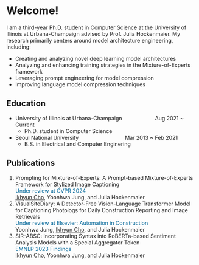 <style>
r { color: Red }
o { color: Orange }
g { color: Green }
c { color: Cyan }
b { color: Blue }
customb { color: #006699 }
</style>

# Welcome!
I am a third-year Ph.D. student in Computer Science at the University of Illinois at Urbana-Champaign advised by Prof. Julia Hockenmaier. My research primarily centers around model architecture engineering, including: 
- Creating and analyzing novel deep learning model architectures
- Analyzing and enhancing training strategies in the Mixture-of-Experts framework
- Leveraging prompt engineering for model compression
- Improving language model compression techniques

## Education
- University of Illinois at Urbana-Champaign &nbsp;&nbsp;&nbsp;&nbsp;&nbsp;&nbsp;&nbsp;&nbsp;&nbsp;&nbsp;&nbsp;&nbsp;&nbsp;&nbsp;&nbsp;&nbsp;&nbsp;&nbsp;&nbsp;&nbsp; Aug 2021 ~ Current
  - Ph.D. student in Computer Science								       		
- Seoul National University  &nbsp;&nbsp;&nbsp;&nbsp;&nbsp;&nbsp;&nbsp;&nbsp;&nbsp;&nbsp;&nbsp;&nbsp;&nbsp;&nbsp;&nbsp;&nbsp;&nbsp;&nbsp;&nbsp;&nbsp;&nbsp;&nbsp;&nbsp;&nbsp;&nbsp;&nbsp;&nbsp;&nbsp;&nbsp; Mar 2013 ~ Feb 2021
  - B.S. in Electrical and Computer Enginering



## Publications
1. Prompting for Mixture-of-Experts: A Prompt-based Mixture-of-Experts Framework for Stylized Image Captioning<br>
   <customb>Under review at CVPR 2024</customb><br><u>Ikhyun Cho</u>, Yoonhwa Jung, and Julia Hockenmaier
2. VisualSiteDiary: A Detector-Free Vision-Language Transformer Model for Captioning Photologs for Daily Construction Reporting and Image Retrievals<br>
   <customb>Under review at Elsevier: Automation in Construction</customb><br>Yoonhwa Jung, <u>Ikhyun Cho</u>, and Julia Hockenmaier
3. SIR-ABSC: Incorporating Syntax into RoBERTa-based Sentiment Analysis Models with a Special Aggregator Token<br>
   <customb>EMNLP 2023 Findings</customb> <br><u>Ikhyun Cho</u>, Yoonhwa Jung, and Julia Hockenmaier 

